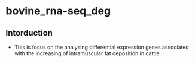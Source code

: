 # bovine_rna-seq_deg
## Intorduction
  - This is focus on the analysing differential expression genes associated with the increasing of intramuscular fat deposition in cattle.
